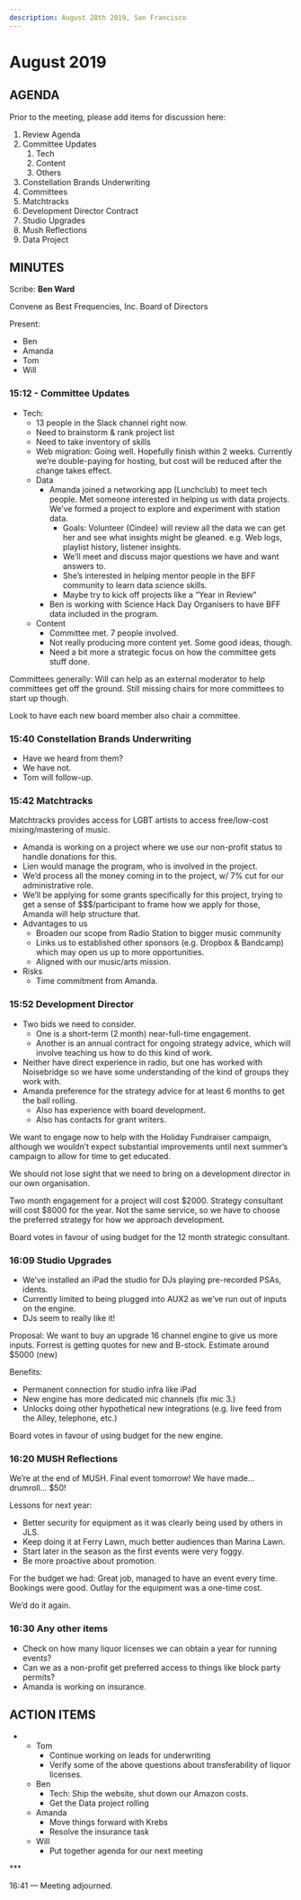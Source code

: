 ```yaml
---
description: August 28th 2019, San Francisco
---
```


# August 2019

## AGENDA

Prior to the meeting, please add items for discussion here:

1. Review Agenda
2. Committee Updates
   1. Tech
   2. Content
   3. Others
3. Constellation Brands Underwriting
4. Committees
5. Matchtracks
6. Development Director Contract
7. Studio Upgrades
8. Mush Reflections
9. Data Project

## MINUTES

Scribe: **Ben Ward**

Convene as Best Frequencies, Inc. Board of Directors

Present:

* Ben
* Amanda
* Tom
* Will

### 15:12 - Committee Updates

* Tech:
  * 13 people in the Slack channel right now.
  * Need to brainstorm & rank project list
  * Need to take inventory of skills
  * Web migration: Going well. Hopefully finish within 2 weeks. Currently we’re double-paying for hosting, but cost will be reduced after the change takes effect.
  * Data
    * Amanda joined a networking app (Lunchclub) to meet tech people. Met someone interested in helping us with data projects. We’ve formed a project to explore and experiment with station data.
      * Goals: Volunteer (Cindee) will review all the data we can get her and see what insights might be gleaned. e.g. Web logs, playlist history, listener insights.
      * We’ll meet and discuss major questions we have and want answers to.
      * She’s interested in helping mentor people in the BFF community to learn data science skills.
      * Maybe try to kick off projects like a “Year in Review”
    * Ben is working with Science Hack Day Organisers to have BFF data included in the program.
  * Content
    * Committee met. 7 people involved.
    * Not really producing more content yet. Some good ideas, though.
    * Need a bit more a strategic focus on how the committee gets stuff done.

Committees generally: Will can help as an external moderator to help committees get off the ground. Still missing chairs for more committees to start up though.

Look to have each new board member also chair a committee.

### 15:40 Constellation Brands Underwriting

* Have we heard from them?
* We have not.
* Tom will follow-up.

### 15:42 Matchtracks

Matchtracks provides access for LGBT artists to access free/low-cost mixing/mastering of music.

* Amanda is working on a project where we use our non-profit status to handle donations for this.
* Lien would manage the program, who is involved in the project.
* We’d process all the money coming in to the project, w/ 7% cut for our administrative role.
* We’ll be applying for some grants specifically for this project, trying to get a sense of \$$$/participant to frame how we apply for those, Amanda will help structure that.
* Advantages to us
  * Broaden our scope from Radio Station to bigger music community
  * Links us to established other sponsors (e.g. Dropbox & Bandcamp) which may open us up to more opportunities.
  * Aligned with our music/arts mission.
* Risks
  * Time commitment from Amanda.

### 15:52 Development Director

* Two bids we need to consider.
  * One is a short-term (2 month) near-full-time engagement.
  * Another is an annual contract for ongoing strategy advice, which will involve teaching us how to do this kind of work.
* Neither have direct experience in radio, but one has worked with Noisebridge so we have some understanding of the kind of groups they work with.
* Amanda preference for the strategy advice for at least 6 months to get the ball rolling.
  * Also has experience with board development.
  * Also has contacts for grant writers.

We want to engage now to help with the Holiday Fundraiser campaign, although we wouldn’t expect substantial improvements until next summer’s campaign to allow for time to get educated.

We should not lose sight that we need to bring on a development director in our own organisation.

Two month engagement for a project will cost $2000. Strategy consultant will cost $8000 for the year. Not the same service, so we have to choose the preferred strategy for how we approach development.

Board votes in favour of using budget for the 12 month strategic consultant.

### 16:09 Studio Upgrades

* We’ve installed an iPad the studio for DJs playing pre-recorded PSAs, idents.
* Currently limited to being plugged into AUX2 as we’ve run out of inputs on the engine.
* DJs seem to really like it!

Proposal: We want to buy an upgrade 16 channel engine to give us more inputs. Forrest is getting quotes for new and B-stock. Estimate around $5000 (new)

Benefits:

* Permanent connection for studio infra like iPad
* New engine has more dedicated mic channels (fix mic 3.)
* Unlocks doing other hypothetical new integrations (e.g. live feed from the Alley, telephone, etc.)

Board votes in favour of using budget for the new engine.

### 16:20 MUSH Reflections

We’re at the end of MUSH. Final event tomorrow! We have made… drumroll… $50!

Lessons for next year:

* Better security for equipment as it was clearly being used by others in JLS.
* Keep doing it at Ferry Lawn, much better audiences than Marina Lawn.
* Start later in the season as the first events were very foggy.
* Be more proactive about promotion.

For the budget we had: Great job, managed to have an event every time. Bookings were good. Outlay for the equipment was a one-time cost.

We’d do it again.

### 16:30 Any other items

* Check on how many liquor licenses we can obtain a year for running events?
* Can we as a non-profit get preferred access to things like block party permits?
* Amanda is working on insurance.

## ACTION ITEMS

*
  * Tom
    * Continue working on leads for underwriting
    * Verify some of the above questions about transferability of liquor licenses.
  * Ben
    * Tech: Ship the website, shut down our Amazon costs.
    * Get the Data project rolling
  * Amanda
    * Move things forward with Krebs
    * Resolve the insurance task
  * Will
    * Put together agenda for our next meeting

\*\*\*

16:41 — Meeting adjourned.

